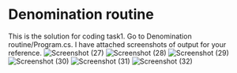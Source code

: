 # Denomination routine
This is the solution for coding task1. 
Go to Denomination routine/Program.cs.
I have attached screenshots of output for your reference.
![Screenshot (27)](https://github.com/shreya-0603/Ans1.Denomination-routine/assets/97119040/5f95d3c2-d08d-4db5-a9e3-6a25af6a44bb)
![Screenshot (28)](https://github.com/shreya-0603/Ans1.Denomination-routine/assets/97119040/7d3151b4-512f-4336-b6d9-93656d88f981)
![Screenshot (29)](https://github.com/shreya-0603/Ans1.Denomination-routine/assets/97119040/810b8c83-bf85-4093-af05-72cd83482f0b)
![Screenshot (30)](https://github.com/shreya-0603/Ans1.Denomination-routine/assets/97119040/b4552000-a48f-4d7d-ae55-994b5e4cc2d6)
![Screenshot (31)](https://github.com/shreya-0603/Ans1.Denomination-routine/assets/97119040/0159f4c1-2a32-489c-80f3-53e03c4290bc)
![Screenshot (32)](https://github.com/shreya-0603/Ans1.Denomination-routine/assets/97119040/4f90828a-14af-4af6-af56-3173760b2ff3)
